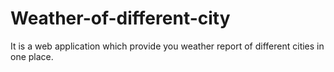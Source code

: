 # Weather-of-different-city
It is a web application which provide you weather report of different cities in one place.
